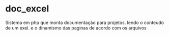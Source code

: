 # doc_excel
Sistema em php que monta documentação para projetos. lendo o conteudo de um exel. e o dinamismo das paginas de acordo com os arquivos
